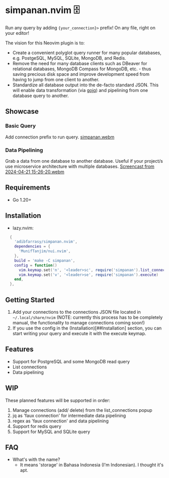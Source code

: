 # simpanan.nvim 🗄️
Run any query by adding `{your_connection}>` prefix! 
On any file, right on your editor!

The vision for this Neovim plugin is to:
- Create a convenient polyglot query runner for many popular databases, e.g. 
  PostgeSQL, MySQL, SQLite, MongoDB, and Redis.
- Remove the need for many database clients such as DBeaver for relational
  databases, MongoDB Compass for MongoDB, etc. - thus saving precious disk space
  and improve development speed from having to jump from one client to another.
- Standardize all database output into the de-facto standard JSON. This will
  enable data transformation (via [gojq](https://github.com/itchyny/gojq)) and pipelining from one database query to another.

## Showcase
### Basic Query
Add connection prefix to run query.
[simpanan.webm](https://github.com/adibfarrasy/simpanan.nvim/assets/28698955/f758b82b-b9d7-493d-8425-e64cfe2d952f)

### Data Pipelining
Grab a data from one database to another database. Useful if your project/s use microservice architecture with multiple databases.
[Screencast from 2024-04-21 15-26-20.webm](https://github.com/adibfarrasy/simpanan.nvim/assets/28698955/b5cd46e2-54bf-4bdd-9822-a8eee938f3a6)


## Requirements
- Go 1.20+

## Installation
- lazy.nvim:
```lua
  {
    'adibfarrasy/simpanan.nvim',
    dependencies = {
      'MunifTanjim/nui.nvim',
    },
    build = 'make -C simpanan',
    config = function()
      vim.keymap.set('n', '<leader>sc', require('simpanan').list_connections)
      vim.keymap.set('v', '<leader>se', require('simpanan').execute)
    end,
  },
```

## Getting Started
1. Add your connections to the connections JSON file located in
   `~/.local/share/nvim` (NOTE: currently this process has to be completely
   manual, the functionality to manage connections coming soon!)
2. If you use the config in the (Installation)[##Installation] section, you can
   start writing your query and execute it with the execute keymap.

## Features
- Support for PostgreSQL and some MongoDB read query
- List connections
- Data pipelining

## WIP
These planned features will be supported in order:
1. Manage connections (add/ delete) from the list_connections popup
2. jq as 'faux connection' for intermediate data pipelining
3. regex as 'faux connection' and data pipelining
4. Support for redis query
5. Support for MySQL and SQLite query

## FAQ
- What's with the name?
    - It means 'storage' in Bahasa Indonesia (I'm Indonesian). I thought it's apt.
